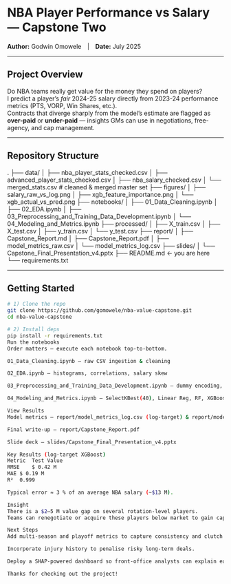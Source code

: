 # NBA Player Performance vs Salary — Capstone Two  
**Author:** Godwin Omowele | **Date:** July 2025  

---

## Project Overview  

Do NBA teams really get value for the money they spend on players?  
I predict a player’s *fair* 2024-25 salary directly from 2023-24 performance metrics (PTS, VORP, Win Shares, etc.).  
Contracts that diverge sharply from the model’s estimate are flagged as **over-paid** or **under-paid** — insights GMs can use in negotiations, free-agency, and cap management.

---

## Repository Structure  

.
├── data/
│ ├── nba_player_stats_checked.csv
│ ├── advanced_player_stats_checked.csv
│ ├── nba_salary_checked.csv
│ └── merged_stats.csv # cleaned & merged master set
├── figures/
│ ├── salary_raw_vs_log.png
│ ├── xgb_feature_importance.png
│ └── xgb_actual_vs_pred.png
├── notebooks/
│ ├── 01_Data_Cleaning.ipynb
│ ├── 02_EDA.ipynb
│ ├── 03_Preprocessing_and_Training_Data_Development.ipynb
│ └── 04_Modeling_and_Metrics.ipynb
├── processed/
│ ├── X_train.csv
│ ├── X_test.csv
│ ├── y_train.csv
│ └── y_test.csv
├── report/
│ ├── Capstone_Report.md
│ ├── Capstone_Report.pdf
│ ├── model_metrics_raw.csv
│ └── model_metrics_log.csv
├── slides/
│ └── Capstone_Final_Presentation_v4.pptx
├── README.md ← you are here
└── requirements.txt

---

## Getting Started  

```bash
# 1) Clone the repo
git clone https://github.com/gomowele/nba-value-capstone.git
cd nba-value-capstone

# 2) Install deps
pip install -r requirements.txt
Run the notebooks
Order matters – execute each notebook top-to-bottom.

01_Data_Cleaning.ipynb — raw CSV ingestion & cleaning

02_EDA.ipynb — histograms, correlations, salary skew

03_Preprocessing_and_Training_Data_Development.ipynb — dummy encoding, scaling, train/test split

04_Modeling_and_Metrics.ipynb — SelectKBest(40), Linear Reg, RF, XGBoost, log-salary variant

View Results
Model metrics — report/model_metrics_log.csv (log-target) & report/model_metrics_raw.csv

Final write-up — report/Capstone_Report.pdf

Slide deck — slides/Capstone_Final_Presentation_v4.pptx

Key Results (log-target XGBoost)
Metric	Test Value
RMSE	$ 0.42 M
MAE	$ 0.19 M
R²	0.999

Typical error ≈ 3 % of an average NBA salary (~$13 M).

Insight
There is a $2–5 M value gap on several rotation-level players.
Teams can renegotiate or acquire these players below market to gain cap flexibility.

Next Steps
Add multi-season and playoff metrics to capture consistency and clutch value.

Incorporate injury history to penalise risky long-term deals.

Deploy a SHAP-powered dashboard so front-office analysts can explain each prediction.

Thanks for checking out the project!



